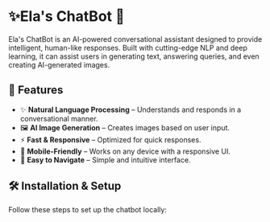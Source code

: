 # ✨Ela's ChatBot 🤖  

Ela's ChatBot is an AI-powered conversational assistant designed to provide intelligent, human-like responses. Built with cutting-edge NLP and deep learning, it can assist users in generating text, answering queries, and even creating AI-generated images.  

## 🚀 Features
- ✨ **Natural Language Processing** – Understands and responds in a conversational manner.
- 🖼️ **AI Image Generation** – Creates images based on user input.
- ⚡ **Fast & Responsive** – Optimized for quick responses.
- 📱 **Mobile-Friendly** – Works on any device with a responsive UI.
- 🔗 **Easy to Navigate** – Simple and intuitive interface.

## 🛠️ Installation & Setup  
Follow these steps to set up the chatbot locally:

